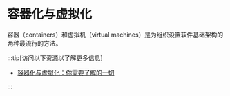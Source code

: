 # 容器化与虚拟化

容器（containers）和虚拟机（virtual machines）是为组织设置软件基础架构的两种最流行的方法。

:::tip[访问以下资源以了解更多信息]

- [容器化与虚拟化：你需要了解的一切](https://middleware.io/blog/containerization-vs-virtualization/)

:::
